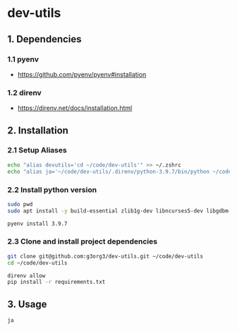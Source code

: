 # dev-utils

## 1. Dependencies

### 1.1 pyenv

- https://github.com/pyenv/pyenv#installation

### 1.2 direnv

- https://direnv.net/docs/installation.html

## 2. Installation

### 2.1 Setup Aliases

```sh
echo "alias devutils='cd ~/code/dev-utils'" >> ~/.zshrc
echo "alias ja='~/code/dev-utils/.direnv/python-3.9.7/bin/python ~/code/dev-utils/bin/ja'" >> ~/.zshrc
```

### 2.2 Install python version

```sh
sudo pwd
sudo apt install -y build-essential zlib1g-dev libncurses5-dev libgdbm-dev libnss3-dev libssl-dev libreadline-dev libffi-dev wget
```

```sh
pyenv install 3.9.7
```

### 2.3 Clone and install project dependencies

```sh
git clone git@github.com:g3org3/dev-utils.git ~/code/dev-utils
cd ~/code/dev-utils
```

```sh
direnv allow
pip install -r requirements.txt
```

## 3. Usage

```sh
ja
```
